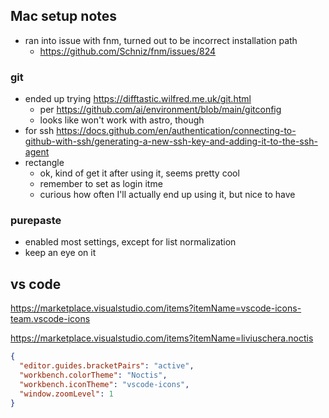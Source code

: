 ## Mac setup notes

- ran into issue with fnm, turned out to be incorrect installation path
	- https://github.com/Schniz/fnm/issues/824

### git

- ended up trying https://difftastic.wilfred.me.uk/git.html
	- per https://github.com/ai/environment/blob/main/gitconfig 
	- looks like won't work with astro, though
- for ssh https://docs.github.com/en/authentication/connecting-to-github-with-ssh/generating-a-new-ssh-key-and-adding-it-to-the-ssh-agent 
- rectangle
	- ok, kind of get it after using it, seems pretty cool
	- remember to set as login itme
	- curious how often I'll actually end up using it, but nice to have

### purepaste 

- enabled most settings, except for list normalization
- keep an eye on it

## vs code

https://marketplace.visualstudio.com/items?itemName=vscode-icons-team.vscode-icons

https://marketplace.visualstudio.com/items?itemName=liviuschera.noctis

```json
{
  "editor.guides.bracketPairs": "active",
  "workbench.colorTheme": "Noctis",
  "workbench.iconTheme": "vscode-icons",
  "window.zoomLevel": 1
}
```